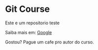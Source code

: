 # Git Course

Este e um repositorio teste

Saiba mais em: [Google](https://google.com)

Gostou? Pague um cafe pro autor do curso.
